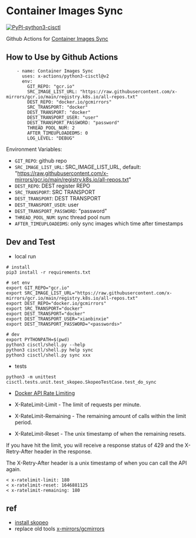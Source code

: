 # Container Images Sync

[![PyPI-python3-cisctl](https://img.shields.io/pypi/v/python3-cisctl.svg?maxAge=3600)](https://pypi.org/project/python3-cisctl/)

Github Actions for [Container Images Sync](https://github.com/marketplace/actions/container-images-sync)

## How to Use by Github Actions

```
    - name: Container Images Sync
      uses: x-actions/python3-cisctl@v2
      env:
        GIT_REPO: "gcr.io"
        SRC_IMAGE_LIST_URL: "https://raw.githubusercontent.com/x-mirrors/gcr.io/main/registry.k8s.io/all-repos.txt"
        DEST_REPO: "docker.io/gcmirrors"
        SRC_TRANSPORT: "docker"
        DEST_TRANSPORT: "docker"
        DEST_TRANSPORT_USER: "user"
        DEST_TRANSPORT_PASSWORD: "password"
        THREAD_POOL_NUM: 2
        AFTER_TIMEUPLOADEDMS: 0
        LOG_LEVEL: "DEBUG"
```

Environment Variables:

- `GIT_REPO`: github repo
- `SRC_IMAGE_LIST_URL`: SRC_IMAGE_LIST_URL, default: "https://raw.githubusercontent.com/x-mirrors/gcr.io/main/registry.k8s.io/all-repos.txt"
- `DEST_REPO`: DEST register REPO
- `SRC_TRANSPORT`: SRC TRANSPORT
- `DEST_TRANSPORT`: DEST TRANSPORT
- `DEST_TRANSPORT_USER`: user
- `DEST_TRANSPORT_PASSWORD`: "password"
- `THREAD_POOL_NUM`: sync thread pool num
- `AFTER_TIMEUPLOADEDMS`: only sync images which time after timestamps

## Dev and Test

- local run

```
# install
pip3 install -r requirements.txt

# set env
export GIT_REPO="gcr.io"
export SRC_IMAGE_LIST_URL="https://raw.githubusercontent.com/x-mirrors/gcr.io/main/registry.k8s.io/all-repos.txt"
export DEST_REPO="docker.io/gcmirrors"
export SRC_TRANSPORT="docker"
export DEST_TRANSPORT="docker"
export DEST_TRANSPORT_USER="xianbinxie"
export DEST_TRANSPORT_PASSWORD="<passwords>"

# dev
export PYTHONPATH=$(pwd)
python3 cisctl/shell.py --help
python3 cisctl/shell.py help sync
python3 cisctl/shell.py sync xxx
```

- tests

```
python3 -m unittest cisctl.tests.unit.test_skopeo.SkopeoTestCase.test_do_sync
```

- [Docker API Rate Limiting](https://docs.docker.com/docker-hub/api/latest/#tag/rate-limiting)

- X-RateLimit-Limit - The limit of requests per minute.
- X-RateLimit-Remaining - The remaining amount of calls within the limit period.
- X-RateLimit-Reset - The unix timestamp of when the remaining resets.

If you have hit the limit, you will receive a response status of 429 and the X-Retry-After header in the response.

The X-Retry-After header is a unix timestamp of when you can call the API again.

```
< x-ratelimit-limit: 180
< x-ratelimit-reset: 1646881125
< x-ratelimit-remaining: 180
```

## ref

- [install skopeo](https://www.xiexianbin.cn/container/tools/skopeo/)
- replace old tools [x-mirrors/gcmirrors](https://github.com/x-mirrors/gcmirrors)
